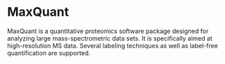 # MaxQuant

MaxQuant is a quantitative proteomics software package designed for analyzing large mass-spectrometric data sets. It is specifically aimed at high-resolution MS data. Several labeling techniques as well as label-free quantification are supported.
